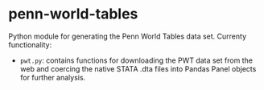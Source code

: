 penn-world-tables
=================

Python module for generating the Penn World Tables data set. Currenty functionality:

* `pwt.py`: contains functions for downloading the PWT data set from the web and coercing the native STATA .dta files into Pandas Panel objects for further analysis.
